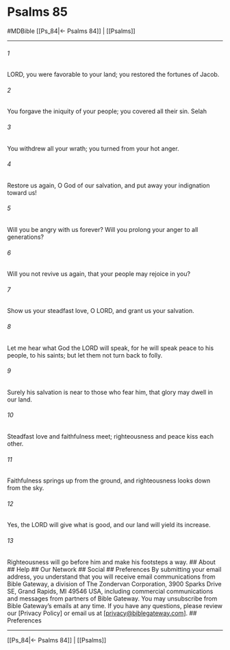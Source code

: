 # Psalms 85
#MDBible
[[Ps_84|← Psalms 84]] | [[Psalms]]

***


###### 1 
LORD, you were favorable to your land; you restored the fortunes of Jacob. 

###### 2 
You forgave the iniquity of your people; you covered all their sin. Selah 

###### 3 
You withdrew all your wrath; you turned from your hot anger. 

###### 4 
Restore us again, O God of our salvation, and put away your indignation toward us! 

###### 5 
Will you be angry with us forever? Will you prolong your anger to all generations? 

###### 6 
Will you not revive us again, that your people may rejoice in you? 

###### 7 
Show us your steadfast love, O LORD, and grant us your salvation. 

###### 8 
Let me hear what God the LORD will speak, for he will speak peace to his people, to his saints; but let them not turn back to folly. 

###### 9 
Surely his salvation is near to those who fear him, that glory may dwell in our land. 

###### 10 
Steadfast love and faithfulness meet; righteousness and peace kiss each other. 

###### 11 
Faithfulness springs up from the ground, and righteousness looks down from the sky. 

###### 12 
Yes, the LORD will give what is good, and our land will yield its increase. 

###### 13 
Righteousness will go before him and make his footsteps a way. ## About ## Help ## Our Network ## Social ## Preferences By submitting your email address, you understand that you will receive email communications from Bible Gateway, a division of The Zondervan Corporation, 3900 Sparks Drive SE, Grand Rapids, MI 49546 USA, including commercial communications and messages from partners of Bible Gateway. You may unsubscribe from Bible Gateway&rsquo;s emails at any time. If you have any questions, please review our [Privacy Policy] or email us at [privacy@biblegateway.com]. ## Preferences

***

[[Ps_84|← Psalms 84]] | [[Psalms]]
